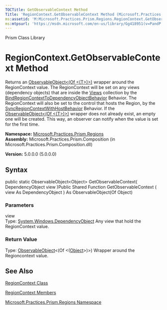 ```yaml
---
TOCTitle: GetObservableContext Method
Title: 'RegionContext.GetObservableContext Method (Microsoft.Practices.Prism.Regions)'
ms:assetid: 'M:Microsoft.Practices.Prism.Regions.RegionContext.GetObservableContext(System.Windows.DependencyObject)'
ms:mtpsurl: 'https://msdn.microsoft.com/en-us/library/Gg418951(v=PandP.50)'
---
```


Prism Class Library

RegionContext.GetObservableContext Method
=============================================

Returns an [ObservableObject&lt;(Of &lt;(T&gt;)&gt;)](https://msdn.microsoft.com/t:microsoft.practices.prism.observableobject%601) wrapper around the RegionContext value. The RegionContext will be set on any views (dependency objects) that are inside the [Views](https://msdn.microsoft.com/p:microsoft.practices.prism.regions.iregion.views) collection by the [BindRegionContextToDependencyObjectBehavior](https://msdn.microsoft.com/t:microsoft.practices.prism.regions.behaviors.bindregioncontexttodependencyobjectbehavior) Behavior. The RegionContext will also be set to the control that hosts the Region, by the [SyncRegionContextWithHostBehavior](https://msdn.microsoft.com/t:microsoft.practices.prism.regions.behaviors.syncregioncontextwithhostbehavior) Behavior. If the [ObservableObject&lt;(Of &lt;(T&gt;)&gt;)](https://msdn.microsoft.com/t:microsoft.practices.prism.observableobject%601) wrapper does not already exist, an empty one will be created. This way, an observer can notify when the value is set for the first time.

**Namespace:** [Microsoft.Practices.Prism.Regions](https://msdn.microsoft.com/n:microsoft.practices.prism.regions)
**Assembly:** Microsoft.Practices.Prism.Composition (in Microsoft.Practices.Prism.Composition.dll)

**Version:** 5.0.0.0 (5.0.0.0)

## Syntax


<span id="syntaxToggle"></span>public static ObservableObject&lt;Object&gt; GetObservableContext( DependencyObject view )Public Shared Function GetObservableContext ( view As DependencyObject ) As ObservableObject(Of Object)

### Parameters

view  
Type: [System.Windows.DependencyObject](http://msdn2.microsoft.com/en-us/library/ms589309)
Any view that hold the RegionContext value.

### Return Value

Type: [ObservableObject](https://msdn.microsoft.com/t:microsoft.practices.prism.observableobject%601)&lt;(Of &lt;([Object](http://msdn2.microsoft.com/en-us/library/e5kfa45b)&gt;)&gt;)
Wrapper around the Regioncontext value.

See Also
--------


[RegionContext Class](https://msdn.microsoft.com/t:microsoft.practices.prism.regions.regioncontext)

[RegionContext Members](https://msdn.microsoft.com/allmembers.t:microsoft.practices.prism.regions.regioncontext)

[Microsoft.Practices.Prism.Regions Namespace](https://msdn.microsoft.com/n:microsoft.practices.prism.regions)
